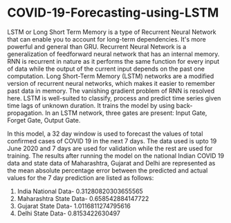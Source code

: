 # COVID-19-Forecasting-using-LSTM

LSTM or Long Short Term Memory is a type of Recurrent Neural Network that can enable you to account for long-term dependencies. It's more powerful and general than GRU. Recurrent Neural Network is a generalization of feedforward neural network that has an internal memory. RNN is recurrent in nature as it performs the same function for every input of data while the output of the current input depends on the past one computation. Long Short-Term Memory (LSTM) networks are a modified version of recurrent neural networks, which makes it easier to remember past data in memory. The vanishing gradient problem of RNN is resolved here. LSTM is well-suited to classify, process and predict time series given time lags of unknown duration. It trains the model by using back-propagation. In an LSTM network, three gates are present: Input Gate, Forget Gate, Output Gate.

In this model, a 32 day window is used to forecast the values of total confirmed cases of COVID 19 in the next 7 days. The data used is upto 19 June 2020 and 7 days are used for validation while the rest are used for training. The results after running the model on the national Indian COVID 19 data and state data of Maharashtra, Gujarat and Delhi are represented as the mean absolute percentage error between the predicted and actual values for the 7 day prediction are listed as follows:

1. India National Data- 0.31280820303655565
2. Maharashtra State Data- 0.658542884147722
3. Gujarat State Data- 1.0116811274795616
4. Delhi State Data- 0.8153422630497
